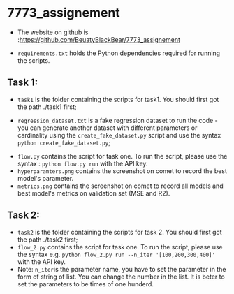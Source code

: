 # 7773_assignement
- The website on github is :https://github.com/BeuatyBlackBear/7773_assignement
* `requirements.txt` holds the Python dependencies required for running the scripts.
## Task 1:
* `task1` is the folder containing the scripts for task1. You should first got the path ./task1 first;
- `regression_dataset.txt` is a fake regression dataset to run the code - you can generate another dataset with different parameters or cardinality using the `create_fake_dataset.py` script and use the syntax `python create_fake_dataset.py`;
* `flow.py` contains the script for task one. To run the script, please use the syntax : `python flow.py run` with the API key.
*  `hyperparamters.png` contains the screenshot on comet to record the best model's parameter.
*  `metrics.png` contains the screenshot on comet to record all models and  best model's metrics on validation set (MSE and R2).

## Task 2:
* `task2` is the folder containing the scripts for task 2. You should first got the path ./task2 first;
* `flow_2.py` contains the script for task one. To run the script, please use the syntax e.g.  `python flow_2.py run --n_iter '[100,200,300,400]'` with the API key. 
* Note: `n_iter`is the parameter name, you have to set the parameter in the form of string of list. You can change the number in the list. It is beter to set the parameters to be times of one hunderd.






